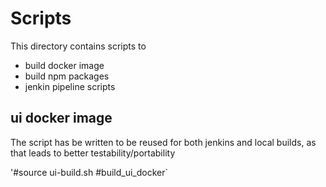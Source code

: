 # Scripts

This directory contains scripts to 

* build docker image
* build npm packages
* jenkin pipeline scripts

## ui docker image
The script has be written to be reused for both jenkins and local builds, as that leads
to better testability/portability

'#source ui-build.sh
 #build_ui_docker`
